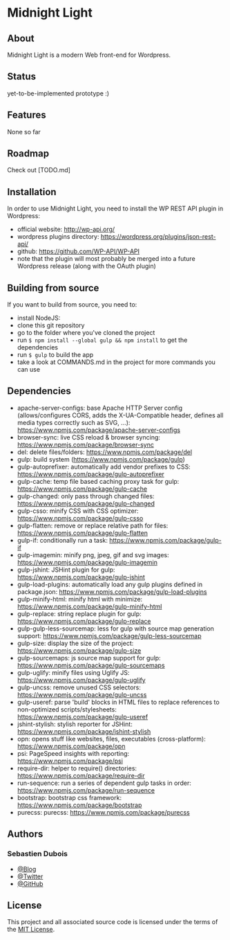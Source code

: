 # Midnight Light

## About
Midnight Light is a modern Web front-end for Wordpress.

## Status
yet-to-be-implemented prototype :)

## Features
None so far

## Roadmap
Check out [TODO.md]

## Installation
In order to use Midnight Light, you need to install the WP REST API plugin in Wordpress:
* official website: http://wp-api.org/
* wordpress plugins directory: https://wordpress.org/plugins/json-rest-api/
* github: https://github.com/WP-API/WP-API
* note that the plugin will most probably be merged into a future Wordpress release (along with the OAuth plugin)

## Building from source
If you want to build from source, you need to:
* install NodeJS:
* clone this git repository
* go to the folder where you've cloned the project
* run `$ npm install --global gulp && npm install` to get the dependencies
* run `$ gulp` to build the app
* take a look at COMMANDS.md in the project for more commands you can use

## Dependencies
* apache-server-configs: base Apache HTTP Server config (allows/configures CORS, adds the X-UA-Compatible header, defines all media types correctly such as SVG, ...): https://www.npmjs.com/package/apache-server-configs
* browser-sync: live CSS reload & browser syncing: https://www.npmjs.com/package/browser-sync
* del: delete files/folders: https://www.npmjs.com/package/del
* gulp: build system (https://www.npmjs.com/package/gulp)
* gulp-autoprefixer: automatically add vendor prefixes to CSS: https://www.npmjs.com/package/gulp-autoprefixer
* gulp-cache: temp file based caching proxy task for gulp: https://www.npmjs.com/package/gulp-cache
* gulp-changed: only pass through changed files: https://www.npmjs.com/package/gulp-changed
* gulp-csso: minify CSS with CSS optimizer: https://www.npmjs.com/package/gulp-csso
* gulp-flatten: remove or replace relative path for files: https://www.npmjs.com/package/gulp-flatten
* gulp-if: conditionally run a task: https://www.npmjs.com/package/gulp-if
* gulp-imagemin: minify png, jpeg, gif and svg images: https://www.npmjs.com/package/gulp-imagemin
* gulp-jshint: JSHint plugin for gulp: https://www.npmjs.com/package/gulp-jshint
* gulp-load-plugins: automatically load any gulp plugins defined in package.json: https://www.npmjs.com/package/gulp-load-plugins
* gulp-minify-html: minify html with minimize: https://www.npmjs.com/package/gulp-minify-html
* gulp-replace: string replace plugin for gulp: https://www.npmjs.com/package/gulp-replace
* gulp-gulp-less-sourcemap: less for gulp with source map generation support: https://www.npmjs.com/package/gulp-less-sourcemap
* gulp-size: display the size of the project: https://www.npmjs.com/package/gulp-size
* gulp-sourcemaps: js source map support for gulp: https://www.npmjs.com/package/gulp-sourcemaps
* gulp-uglify: minify files using Uglify JS: https://www.npmjs.com/package/gulp-uglify
* gulp-uncss: remove unused CSS selectors: https://www.npmjs.com/package/gulp-uncss
* gulp-useref: parse 'build' blocks in HTML files to replace references to non-optimized scripts/stylesheets: https://www.npmjs.com/package/gulp-useref
* jshint-stylish: stylish reporter for JSHint: https://www.npmjs.com/package/jshint-stylish
* opn: opens stuff like websites, files, executables (cross-platform): https://www.npmjs.com/package/opn
* psi: PageSpeed insights with reporting: https://www.npmjs.com/package/psi
* require-dir: helper to require() directories: https://www.npmjs.com/package/require-dir
* run-sequence: run a series of dependent gulp tasks in order: https://www.npmjs.com/package/run-sequence
* bootstrap: bootstrap css framework: https://www.npmjs.com/package/bootstrap
* purecss: purecss: https://www.npmjs.com/package/purecss

## Authors
### Sebastien Dubois
* [@Blog](http://www.dsebastien.net)
* [@Twitter](http://twitter.com/dSebastien)
* [@GitHub](http://github.com/dSebastien)

## License
This project and all associated source code is licensed under the terms of the [MIT License](http://en.wikipedia.org/wiki/MIT_License).